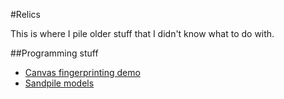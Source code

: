 ---
---

#Relics

This is where I pile older stuff that I didn't know what to do with.

##Programming stuff
* [Canvas fingerprinting demo](2016/canvas-fingerprinting)
* [Sandpile models](2016/sandpiles)
